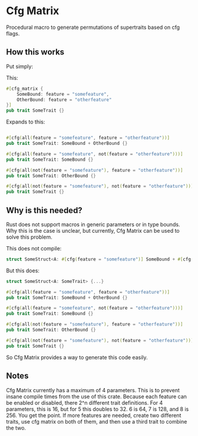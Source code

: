 # Cfg Matrix
Procedural macro to generate permutations of supertraits based on cfg flags.

## How this works

Put simply:

This:
```rust
#[cfg_matrix {
    SomeBound: feature = "somefeature",
    OtherBound: feature = "otherfeature"
}]
pub trait SomeTrait {}
```

Expands to this:
```rust

#[cfg(all(feature = "somefeature", feature = "otherfeature"))]
pub trait SomeTrait: SomeBound + OtherBound {}

#[cfg(all(feature = "somefeature", not(feature = "otherfeature")))]
pub trait SomeTrait: SomeBound {}

#[cfg(all(not(feature = "somefeature"), feature = "otherfeature"))]
pub trait SomeTrait: OtherBound {}

#[cfg(all(not(feature = "somefeature"), not(feature = "otherfeature")))]
pub trait SomeTrait {}
```

## Why is this needed?

Rust does not support macros in generic parameters or in type bounds. Why this is the case is unclear, but currently, Cfg Matrix can be used to solve this problem.

This does not compile:
```rust
struct SomeStruct<A: #[cfg(feature = "somefeature")] SomeBound + #[cfg(feature = "otherfeature")] OtherBound> {...}
```

But this does:
```rust
struct SomeStruct<A: SomeTrait> {...}

#[cfg(all(feature = "somefeature", feature = "otherfeature"))]
pub trait SomeTrait: SomeBound + OtherBound {}

#[cfg(all(feature = "somefeature", not(feature = "otherfeature")))]
pub trait SomeTrait: SomeBound {}

#[cfg(all(not(feature = "somefeature"), feature = "otherfeature"))]
pub trait SomeTrait: OtherBound {}

#[cfg(all(not(feature = "somefeature"), not(feature = "otherfeature")))]
pub trait SomeTrait {}
```

So Cfg Matrix provides a way to generate this code easily.

## Notes
Cfg Matrix currently has a maximum of 4 parameters. This is to prevent insane compile times from the use of this crate. Because each feature can be enabled or disabled, there 2^n different trait definitions. For 4 parameters, this is 16, but for 5 this doubles to 32. 6 is 64, 7 is 128, and 8 is 256. You get the point. If more features are needed, create two different traits, use cfg matrix on both of them, and then use a third trait to combine the two.